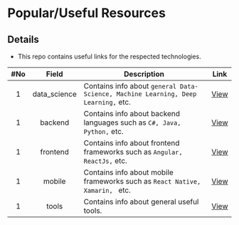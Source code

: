 # Popular/Useful Resources

## Details
* This repo contains useful links for the respected technologies.

|#No|Field|Description|Link|
| :----: | :-----------------: | ----------------------------------------------------- | :-----------: |
| 1 | data_science | Contains info about `general Data-Science, Machine Learning, Deep Learning,` etc. | [View](https://github.com/mannam95/HelpfulResources/tree/main/data_science) |
| 1 | backend | Contains info about backend languages such as `C#, Java, Python,` etc. | [View](https://github.com/mannam95/HelpfulResources/tree/main/backend) |
| 1 | frontend | Contains info about frontend frameworks such as `Angular, ReactJs,` etc. | [View](https://github.com/mannam95/HelpfulResources/tree/main/frontend) |
| 1 | mobile | Contains info about mobile frameworks such as `React Native, Xamarin, ` etc. | [View](https://github.com/mannam95/HelpfulResources/tree/main/mobile) |
| 1 | tools | Contains info about general useful tools. | [View](https://github.com/mannam95/HelpfulResources/tree/main/tools) |

